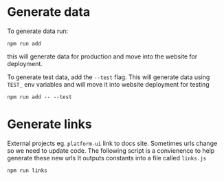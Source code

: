 # Generate data

To generate data run:

```
npm run add
```

this will generate data for production and move into the website for deployment.

To generate test data, add the `--test` flag.
This will generate data using `TEST_` env variables and will move it into website deployment for testing

```
npm run add -- --test
```

# Generate links

External projects eg. `platform-ui` link to docs site. Sometimes urls change so we need to update code.
The following script is a convienence to help generate these new urls
It outputs constants into a file called `links.js`

```
npm run links
```
